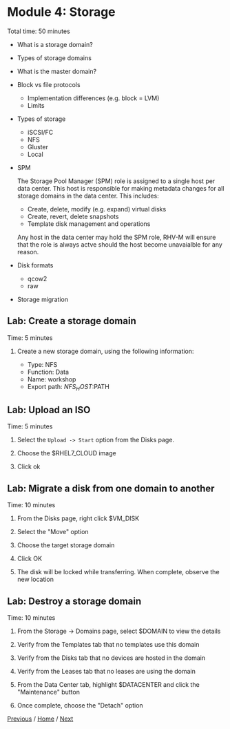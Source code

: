 # Module 4: Storage

Total time: 50 minutes

* What is a storage domain?
* Types of storage domains
* What is the master domain?
* Block vs file protocols
  * Implementation differences (e.g. block = LVM)
  * Limits
* Types of storage
  * iSCSI/FC
  * NFS
  * Gluster
  * Local
* SPM
  
  The Storage Pool Manager (SPM) role is assigned to a single host per data center.  This host is responsible for making metadata changes for all storage domains in the data center.  This includes:
  
  * Create, delete, modify (e.g. expand) virtual disks
  * Create, revert, delete snapshots
  * Template disk management and operations
  
  Any host in the data center may hold the SPM role, RHV-M will ensure that the role is always actve should the host become unavaialble for any reason.
  
* Disk formats
  * qcow2
  * raw
* Storage migration

## Lab: Create a storage domain

Time: 5 minutes

1. Create a new storage domain, using the following information:
   
   * Type: NFS
   * Function: Data
   * Name: workshop
   * Export path: $NFS_HOST:$PATH

## Lab: Upload an ISO

Time: 5 minutes

1. Select the `Upload -> Start` option from the Disks page.
   
1. Choose the $RHEL7_CLOUD image
   
1. Click ok

## Lab: Migrate a disk from one domain to another

Time: 10 minutes

1. From the Disks page, right click $VM_DISK
   
1. Select the "Move" option
   
1. Choose the target storage domain
   
1. Click OK
   
1. The disk will be locked while transferring.  When complete, observe the new location

## Lab: Destroy a storage domain

Time: 10 minutes

1. From the Storage -> Domains page, select $DOMAIN to view the details
   
1. Verify from the Templates tab that no templates use this domain
   
1. Verify from the Disks tab that no devices are hosted in the domain
   
1. Verify from the Leases tab that no leases are using the domain
   
1. From the Data Center tab, highlight $DATACENTER and click the "Maintenance" button
   
1. Once complete, choose the "Detach" option

[Previous](../module_3/README.md) / [Home](../README.md) / [Next](../module_5/README.md)